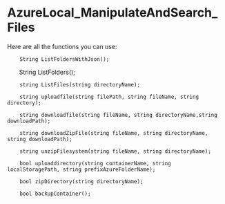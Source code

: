 # AzureLocal_ManipulateAndSearch_Files


Here are all the functions you can use:

        String ListFoldersWithJson();
  
        String ListFolders();
        
        string ListFiles(string directoryName);

        string uploadfile(string filePath, string fileName, string directory);
        
        string downloadfile(string fileName, string directoryName,string downloadPath);
        
        string downloadZipFile(string fileName, string directoryName, string downloadPath);
      
        string unzipFilesystem(string fileName, string directoryName);
    
        bool uploaddirectory(string containerName, string localStoragePath, string prefixAzureFolderName);
      
        bool zipDirectory(string directoryName);

        bool backupContainer();
